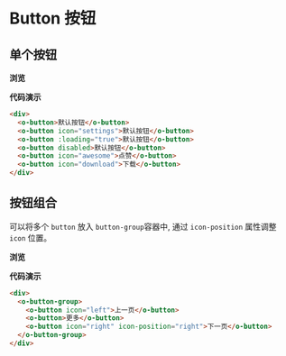 # Button 按钮

## 单个按钮

**浏览**

<button-demo></button-demo>

**代码演示**

```html
<div>
  <o-button>默认按钮</o-button>
  <o-button icon="settings">默认按钮</o-button>
  <o-button :loading="true">默认按钮</o-button>
  <o-button disabled>默认按钮</o-button>
  <o-button icon="awesome">点赞</o-button>
  <o-button icon="download">下载</o-button>
</div>
```

## 按钮组合

可以将多个 `button` 放入 `button-group`容器中, 通过 `icon-position` 属性调整 `icon` 位置。

**浏览**

<button-group-demo></button-group-demo>

**代码演示**

```html
<div>
  <o-button-group>
    <o-button icon="left">上一页</o-button>
    <o-button>更多</o-button>
    <o-button icon="right" icon-position="right">下一页</o-button>
  </o-button-group>
</div>
```